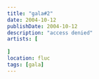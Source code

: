 ```yaml
---
title: "gala#2"
date: 2004-10-12
publishDate: 2004-10-12
description: "access denied"
artists: [
    
]
location: fluc
tags: [gala]
---
```

